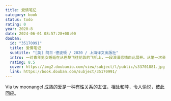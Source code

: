 ```yaml
---
title: 爱情笔记
category: book
status: todo
rating: 0
year: 2020-8
date: 2024-06-01 08:57:28+08:00
douban:
  id: "35170991"
  title: 爱情笔记
  subtitle: "[英] 阿兰·德波顿 / 2020 / 上海译文出版社"
  intro: 一对青年男女邂逅在从巴黎飞往伦敦的飞机上，一段浪漫恋情由此展开。从第一次亲吻到第一次争吵，从亲密无间到移情别恋，从甜蜜欢喜到心痛欲裂，其间种种交往细节，都在本书中得到细腻生动的记录。作者在哲学的层面上，探索爱情的每个阶段。以他冷静睿智的头脑，实现理性清晰的解剖，帮助恋爱中的人们走出迷雾，重新认识爱情。
  rating: 8.5
  cover: https://img2.doubanio.com/view/subject/l/public/s33701881.jpg
  link: https://book.douban.com/subject/35170991/
---
```


Via tw moonangel 成熟的爱是一种有性关系的友谊，相处和睦，令人愉悦，彼此回应。
